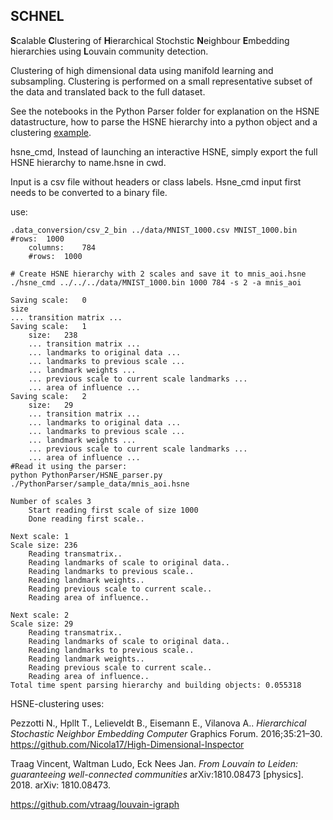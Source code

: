 ## SCHNEL
**S**calable **C**lustering of **H**ierarchical Stochstic **N**eighbour **E**mbedding hierarchies using **L**ouvain community detection.

Clustering of high dimensional data using manifold learning and subsampling. Clustering is performed on a small representative subset of the data and translated back to the full dataset.

See the notebooks in the Python Parser folder for explanation on the HSNE datastructure, how to parse the HSNE hierarchy into a python object and a clustering [example](https://github.com/paulderaadt/HSNE-clustering/blob/master/PythonParser/Louvain_clustering_example.ipynb).



hsne_cmd, Instead of launching an interactive HSNE, simply export the full HSNE hierarchy to name.hsne in cwd.

Input is a csv file without headers or class labels. Hsne_cmd input first needs to be converted to a binary file.


use:

	.data_conversion/csv_2_bin ../data/MNIST_1000.csv MNIST_1000.bin
	#rows:	1000
		columns:	784
		#rows:	1000

	# Create HSNE hierarchy with 2 scales and save it to mnis_aoi.hsne
	./hsne_cmd ../../../data/MNIST_1000.bin 1000 784 -s 2 -a mnis_aoi
	
	Saving scale:	0
	size	
	... transition matrix ...	
	Saving scale:	1
		size:	238
		... transition matrix ...
		... landmarks to original data ...
		... landmarks to previous scale ...
		... landmark weights ...
		... previous scale to current scale landmarks ...
		... area of influence ...
	Saving scale:	2
		size:	29
		... transition matrix ...
		... landmarks to original data ...
		... landmarks to previous scale ...
		... landmark weights ...
		... previous scale to current scale landmarks ...
		... area of influence ...
	#Read it using the parser:
	python PythonParser/HSNE_parser.py ./PythonParser/sample_data/mnis_aoi.hsne

	Number of scales 3
		Start reading first scale of size 1000
		Done reading first scale..

	Next scale: 1
	Scale size: 236
		Reading transmatrix..
		Reading landmarks of scale to original data..
		Reading landmarks to previous scale..
		Reading landmark weights..
		Reading previous scale to current scale..
		Reading area of influence..

	Next scale: 2
	Scale size: 29
		Reading transmatrix..
		Reading landmarks of scale to original data..
		Reading landmarks to previous scale..
		Reading landmark weights..
		Reading previous scale to current scale..
		Reading area of influence..
	Total time spent parsing hierarchy and building objects: 0.055318
	
HSNE-clustering uses:

Pezzotti N., Hpllt T., Lelieveldt B., Eisemann E., Vilanova A.. _Hierarchical Stochastic Neighbor Embedding Computer_ Graphics Forum. 2016;35:21–30.
https://github.com/Nicola17/High-Dimensional-Inspector

Traag Vincent, Waltman Ludo, Eck Nees Jan. _From Louvain to Leiden: guaranteeing well-connected communities_ arXiv:1810.08473 [physics]. 2018. arXiv: 1810.08473.

https://github.com/vtraag/louvain-igraph
